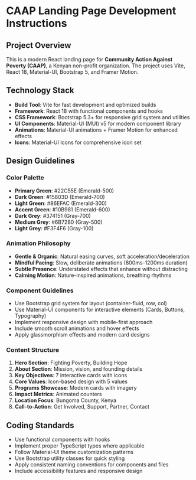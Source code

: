 # CAAP Landing Page Development Instructions

<!-- Use this file to provide workspace-specific custom instructions to Copilot. For more details, visit https://code.visualstudio.com/docs/copilot/copilot-customization#_use-a-githubcopilotinstructionsmd-file -->

## Project Overview
This is a modern React landing page for **Community Action Against Poverty (CAAP)**, a Kenyan non-profit organization. The project uses Vite, React 18, Material-UI, Bootstrap 5, and Framer Motion.

## Technology Stack
- **Build Tool**: Vite for fast development and optimized builds
- **Framework**: React 18 with functional components and hooks
- **CSS Framework**: Bootstrap 5.3+ for responsive grid system and utilities
- **UI Components**: Material-UI (MUI) v5 for modern component library
- **Animations**: Material-UI animations + Framer Motion for enhanced effects
- **Icons**: Material-UI Icons for comprehensive icon set

## Design Guidelines

### Color Palette
- **Primary Green**: #22C55E (Emerald-500)
- **Dark Green**: #15803D (Emerald-700)
- **Light Green**: #86EFAC (Emerald-300)
- **Accent Green**: #10B981 (Emerald-600)
- **Dark Grey**: #374151 (Gray-700)
- **Medium Grey**: #6B7280 (Gray-500)
- **Light Grey**: #F3F4F6 (Gray-100)

### Animation Philosophy
- **Gentle & Organic**: Natural easing curves, soft acceleration/deceleration
- **Mindful Pacing**: Slow, deliberate animations (800ms-1200ms duration)
- **Subtle Presence**: Understated effects that enhance without distracting
- **Calming Motion**: Nature-inspired animations, breathing rhythms

### Component Guidelines
- Use Bootstrap grid system for layout (container-fluid, row, col)
- Use Material-UI components for interactive elements (Cards, Buttons, Typography)
- Implement responsive design with mobile-first approach
- Include smooth scroll animations and hover effects
- Apply glassmorphism effects and modern card designs

### Content Structure
1. **Hero Section**: Fighting Poverty, Building Hope
2. **About Section**: Mission, vision, and founding details
3. **Key Objectives**: 7 interactive cards with icons
4. **Core Values**: Icon-based design with 5 values
5. **Programs Showcase**: Modern cards with imagery
6. **Impact Metrics**: Animated counters
7. **Location Focus**: Bungoma County, Kenya
8. **Call-to-Action**: Get Involved, Support, Partner, Contact

## Coding Standards
- Use functional components with hooks
- Implement proper TypeScript types where applicable
- Follow Material-UI theme customization patterns
- Use Bootstrap utility classes for quick styling
- Apply consistent naming conventions for components and files
- Include accessibility features and responsive design
